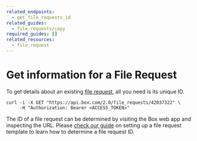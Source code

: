 ```yaml
---
related_endpoints:
  - get_file_requests_id
related_guides:
  - file-requests/copy
required_guides: []
related_resources:
  - file_request
---
```


# Get information for a File Request

To get details about an existing [file request](g://file-requests/template),
 all you need is its unique ID.

```curl
curl -i -X GET "https://api.box.com/2.0/file_requests/42037322" \
     -H "Authorization: Bearer <ACCESS_TOKEN>"
```

<Message notice>

The ID of a file request can be determined by visiting the Box web
app and inspecting the URL. Please 
[check our guide](g://file-requests/template) on setting up a file
request template to learn how to determine a file request ID.

</Message>
